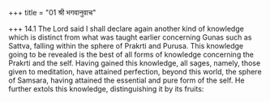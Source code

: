 +++
title = "01 श्री भगवानुवाच"

+++
14.1 The Lord said I shall declare again another kind of knowledge which is distinct from what was taught earlier concerning Gunas such as Sattva, falling within the sphere of Prakrti and Purusa. This knowledge going to be revealed is the best of all forms of knowledge concerning the Prakrti and the self. Having gained this knowledge, all sages,
namely, those given to meditation, have attained perfection, beyond this world, the sphere of Samsara, having attained the essential and pure form of the self. He further extols this knowledge, distinguishing it by its fruits:
